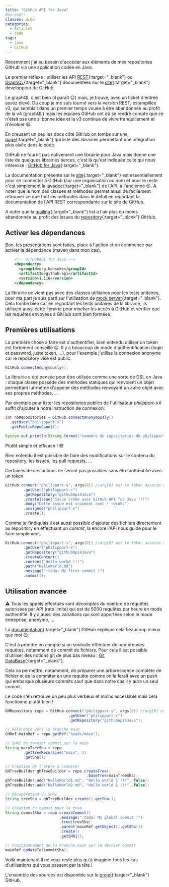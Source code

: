 ```yaml
---
title: "GitHub API for Java"
#excerpt: 
classes: wide
categories:
  - Articles
  - code
tags:
  - Java
  - GitHub 
---
```

Récemment j'ai eu besoin d'accéder aux éléments de mes repositories GitHub via une application codée en Java.

Le premier réflexe : utiliser les API [REST](https://docs.github.com/en/free-pro-team@latest/rest){:target="_blank"} ou [GraphQL](https://docs.github.com/en/free-pro-team@latest/graphql){:target="_blank"} documentées sur le [site](https://docs.github.com/en/free-pro-team@latest/developers){:target="_blank"} développeur de GitHub.

Le graphQL c'est bien (il paraît :wink:) mais, je trouve, avec un ticket d'entrée assez élevé.
Du coup je me suis tourné vers la version REST, estampillée v3, qui semblait dans un premier temps vouée à être abandonnée au profit de la v4 (graphQL) mais les équipes GitHub ont dû se rendre compte que ce n'était pas une si bonne idée et la v3 continue de vivre tranquillement et d'évoluer :smiley:. 

En creusant un peu les docs côté GitHub on tombe sur une [page](https://developer.github.com/v3/libraries/){:target="_blank"} qui liste des librairies permettant une intégration plus aisée dans le code.

GitHub ne fournit pas nativement une librairie pour Java mais donne une liste de quelques librairies tierces, c'est là qu'est indiquée celle qui nous intéresse : [GitHub for Java](http://github-api.kohsuke.org/){:target="_blank"}.

La documentation présente sur le [site](https://github-api.kohsuke.org/){:target="_blank"} est essentiellement pour se connecter à GitHub (sur une organisation  ou non) et pour le reste c'est simplement la [javadoc](https://github-api.kohsuke.org/apidocs/index.html){:target="_blank"} de l'API, à l'ancienne :wink:. A noter que le nom des classes et méthodes permet aussi de facilement retrouver ce que font les méthodes dans le détail en regardant la documentation de l'API REST correspondante sur le site de GitHub.

A noter que la [mailing](https://groups.google.com/forum/#!forum/github-api){:target="_blank"} list a l'air plus ou moins abandonnée au profit des issues du [repository](https://github.com/hub4j/github-api){:target="_blank"} GitHub.

## Activer les dépendances

Bon, les présentations sont faites, place à l'action et on commence par activer la dépendance (maven dans mon cas).

```xml
    <!-- GitHubAPI for Java -->
    <dependency>
      <groupId>org.kohsuke</groupId>
      <artifactId>github-api</artifactId>
      <version>1.116</version>
    </dependency>
```

La librairie ne vient pas avec des classes utilitaires pour les tests unitaires, pour ma part je suis parti sur l'utilisation de [mock server](https://www.mock-server.com/){:target="_blank"}. Cela tombe bien car en regardant les tests unitaires de la librairie, ils utilisent aussi cette librairie pour *mocker* les accès à GitHub et vérifier que les requêtes envoyées à GitHub sont bien formées.


## Premières utilisations
La première chose à faire est s'authentifier, bien entendu utiliser un token est fortement conseillé :wink:. Il y a beaucoup de mode d'authentification (login et password, juste token, ...), pour l'exemple j'utilise la connexion anonyme car le repository visé est public.

```java
GitHub.connectAnonymously();
```

La librairie a été pensée pour être utilisée comme une sorte de DSL en Java : chaque classe possède des méthodes statiques qui renvoient un objet permettant lui-même d'appeler des méthodes renvoyant un autre objet avec ses propres méthodes, ...

Par exemple pour lister les repositories publics de l'utilisateur *philippart-s* il suffit d'ajouter à notre instruction de connexion:
```java
int nbRepositories = GitHub.connectAnonymously()
  .getUser("philippart-s")
  .getPublicRepoCount();

System.out.println(String.format("nommbre de repositories de philippart-s : %s", nbRepositories));
```

Plutôt simple et efficace ! :sunglasses:

Bien entendu il est possible de faire des modifications sur le contenu du repository, les issues, les pull requests, ...

Certaines de ces actions ne seront pas possibles sans être authentifié avec un token.

```java
GitHub.connect("philippart-s", args[0]) //arg[0] est le token associé au compte
        .getUser("philippart-s")
        .getRepository("githubApi4Java")
        .createIssue("Issue créée avec GitHub API for Java !!!")
        .body("Cette issue est vraiment cool ! :wink:")
        .assignee("philippart-s")
        .create();
```

Comme je l'indiquais il est aussi possible d'ajouter des fichiers directement au repository en effectuant un *commit*, là encore l'API nous guide pour le faire simplement.

```java
GitHub.connect("philippart-s", args[0]) //arg[0] est le token associé au compte
        .getUser("philippart-s")
        .getRepository("githubApi4Java")
        .createContent()
        .content("Hello workd !!!")
        .path("HelloWorld.md")
        .message(":tada: My first commit !")
        .commit();
```

## Utilisation avancée
:warning: Tous les appels effectués sont *décomptés* du nombre de requêtes autorisées par API (rate limite) qui est de 5000 requêtes par heure en mode authentifié. Il y a aussi des variations qui sont apportées selon le mode entreprise, anonyme, ... 

La [documentation](https://docs.github.com/en/free-pro-team@latest/rest/overview/resources-in-the-rest-api#rate-limiting){:target="_blank"} GitHub explique cela beaucoup mieux que moi :wink:.

C'est à prendre en compte si on souhaite effectuer de nombreuses requêtes, notamment de commit de fichiers. Pour cela il est possible d'utiliser des notions git de plus bas niveau : [Git DataBase](https://docs.github.com/en/free-pro-team@latest/rest/reference/git){:target="_blank"}.

Cela va permettre, notamment, de préparer une arborescence complète de fichier et de la commiter en une requête comme on le ferait avec un push qui embarque plusieurs commits sauf que dans notre cas il y aura un seul commit.

Le code s'en retrouve un peu plus verbeux et moins accessible mais cela fonctionne plutôt bien !
```java
GHRepository repo = GitHub.connect("philippart-s", args[0]) //arg[0] est le token associé au compte
                            .getUser("philippart-s")
                            .getRepository("githubApi4Java");

// Référence vers la branche main
GHRef mainRef = repo.getRef("heads/main");

// SHA1 du dernier commit sur la main
String mainTreeSha = repo
        .getTreeRecursive("main", 1)
        .getSha();

// Création de l'arbre à commiter
GHTreeBuilder ghTreeBuilder = repo.createTree()
                                    .baseTree(mainTreeSha);
ghTreeBuilder.add("HelloWorld1.md", "Hello world 1 !!!", false);
ghTreeBuilder.add("HelloWorld2.md", "Hello world 2 !!!", false);

// Récupération du SHA1
String treeSha = ghTreeBuilder.create().getSha();

// Création du commit pour le tree
String commitSha = repo.createCommit()
                        .message(":tada: My global commit !")
                        .tree(treeSha)
                        .parent(mainRef.getObject().getSha())
                        .create()
                        .getSHA1();

// Positionnement de la branche main sur le dernier commit
mainRef.updateTo(commitSha);
```

Voilà maintenant il ne vous reste plus qu'à imaginer tous les cas d'utilisations qui vous passent par la tête !

L'ensemble des sources est disponible sur le [projet](https://github.com/philippart-s/githubApi4Java){:target="_blank"} GitHub.